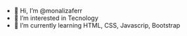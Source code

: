 - 👋 Hi, I’m @monalizaferr
- 👀 I’m interested in Tecnology
- 🌱 I’m currently learning HTML, CSS, Javascrip, Bootstrap

<!---
monalizaferr/monalizaferr is a ✨ special ✨ repository because its `README.md` (this file) appears on your GitHub profile.
You can click the Preview link to take a look at your changes.
--->
